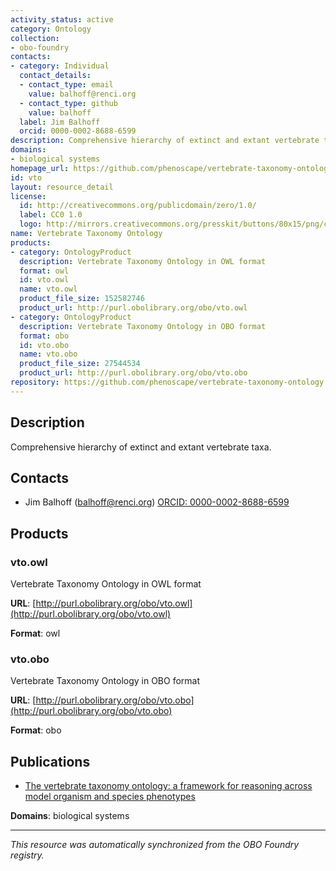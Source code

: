 ```yaml
---
activity_status: active
category: Ontology
collection:
- obo-foundry
contacts:
- category: Individual
  contact_details:
  - contact_type: email
    value: balhoff@renci.org
  - contact_type: github
    value: balhoff
  label: Jim Balhoff
  orcid: 0000-0002-8688-6599
description: Comprehensive hierarchy of extinct and extant vertebrate taxa.
domains:
- biological systems
homepage_url: https://github.com/phenoscape/vertebrate-taxonomy-ontology
id: vto
layout: resource_detail
license:
  id: http://creativecommons.org/publicdomain/zero/1.0/
  label: CC0 1.0
  logo: http://mirrors.creativecommons.org/presskit/buttons/80x15/png/cc-zero.png
name: Vertebrate Taxonomy Ontology
products:
- category: OntologyProduct
  description: Vertebrate Taxonomy Ontology in OWL format
  format: owl
  id: vto.owl
  name: vto.owl
  product_file_size: 152582746
  product_url: http://purl.obolibrary.org/obo/vto.owl
- category: OntologyProduct
  description: Vertebrate Taxonomy Ontology in OBO format
  format: obo
  id: vto.obo
  name: vto.obo
  product_file_size: 27544534
  product_url: http://purl.obolibrary.org/obo/vto.obo
repository: https://github.com/phenoscape/vertebrate-taxonomy-ontology
---
```

## Description

Comprehensive hierarchy of extinct and extant vertebrate taxa.

## Contacts

- Jim Balhoff (balhoff@renci.org) [ORCID: 0000-0002-8688-6599](https://orcid.org/0000-0002-8688-6599)

## Products

### vto.owl

Vertebrate Taxonomy Ontology in OWL format

**URL**: [http://purl.obolibrary.org/obo/vto.owl](http://purl.obolibrary.org/obo/vto.owl)

**Format**: owl

### vto.obo

Vertebrate Taxonomy Ontology in OBO format

**URL**: [http://purl.obolibrary.org/obo/vto.obo](http://purl.obolibrary.org/obo/vto.obo)

**Format**: obo

## Publications

- [The vertebrate taxonomy ontology: a framework for reasoning across model organism and species phenotypes](https://doi.org/10.1186/2041-1480-4-34)

**Domains**: biological systems

---

*This resource was automatically synchronized from the OBO Foundry registry.*